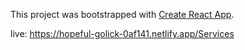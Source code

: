 This project was bootstrapped with [Create React App](https://github.com/facebook/create-react-app).

live: https://hopeful-golick-0af141.netlify.app/Services
